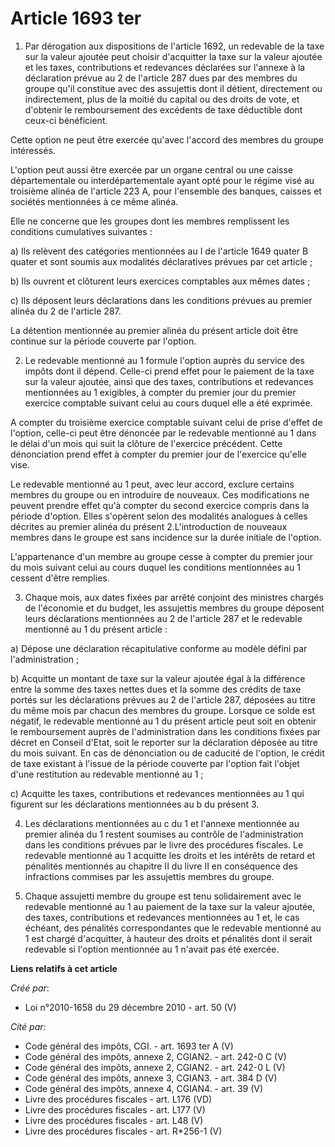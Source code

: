 # Article 1693 ter

1.  Par dérogation aux dispositions de l'article 1692, un redevable de la  taxe sur la valeur ajoutée peut choisir
d'acquitter la taxe sur la  valeur ajoutée et les taxes, contributions et redevances déclarées sur  l'annexe à la déclaration
prévue au 2 de l'article 287 dues par des  membres du groupe qu'il constitue avec des assujettis dont il détient,
directement ou indirectement, plus de la moitié du capital ou des droits  de vote, et d'obtenir le remboursement des
excédents de taxe déductible  dont ceux-ci bénéficient. 

Cette option ne peut être exercée qu'avec l'accord des membres du groupe intéressés. 

L'option peut aussi être exercée par un organe central ou une caisse  départementale ou interdépartementale ayant opté pour
le régime visé au  troisième alinéa de l'article 223 A, pour l'ensemble des banques,  caisses et sociétés mentionnées à ce
même alinéa. 

Elle ne concerne que les groupes dont les membres remplissent les conditions cumulatives suivantes : 

a) Ils relèvent des catégories mentionnées au I de l'article 1649  quater B quater et sont soumis aux modalités déclaratives
prévues par  cet article ; 

b) Ils ouvrent et clôturent leurs exercices comptables aux mêmes dates ; 

c) Ils déposent leurs déclarations dans les conditions prévues au premier alinéa du 2 de l'article 287. 

La détention mentionnée au premier alinéa du présent article doit être continue sur la période couverte par l'option. 

2. Le redevable mentionné au 1 formule l'option auprès du service des  impôts dont il dépend. Celle-ci prend effet pour le
paiement de la taxe  sur la valeur ajoutée, ainsi que des taxes, contributions et redevances  mentionnées au 1 exigibles, à
compter du premier jour du premier  exercice comptable suivant celui au cours duquel elle a été exprimée. 

A compter du troisième exercice comptable suivant celui de prise  d'effet de l'option, celle-ci peut être dénoncée par le
redevable  mentionné au 1 dans le délai d'un mois qui suit la clôture de l'exercice  précédent. Cette dénonciation prend
effet à compter du premier jour de  l'exercice qu'elle vise. 

Le redevable mentionné  au 1 peut, avec leur accord, exclure certains membres du groupe ou en  introduire de nouveaux. Ces
modifications ne peuvent prendre effet qu'à  compter du second exercice compris dans la période d'option. Elles  s'opèrent
selon des modalités analogues à celles décrites au premier  alinéa du présent 2.L'introduction de nouveaux membres dans le
groupe  est sans incidence sur la durée initiale de l'option. 

L'appartenance d'un membre au groupe cesse à compter du premier jour du  mois suivant celui au cours duquel les conditions
mentionnées au 1  cessent d'être remplies. 

3. Chaque mois, aux  dates fixées par arrêté conjoint des ministres chargés de l'économie et  du budget, les assujettis
membres du groupe déposent leurs déclarations  mentionnées au 2 de l'article 287 et le redevable mentionné au 1 du  présent
article : 

a) Dépose une déclaration récapitulative conforme au modèle défini par l'administration ; 

b) Acquitte un montant de taxe sur la valeur ajoutée égal à la  différence entre la somme des taxes nettes dues et la somme
des crédits  de taxe portés sur les déclarations prévues au 2 de l'article 287,  déposées au titre du même mois par chacun
des membres du groupe. Lorsque  ce solde est négatif, le redevable mentionné au 1 du présent article  peut soit en obtenir le
remboursement auprès de l'administration dans  les conditions fixées par décret en Conseil d'Etat, soit le reporter sur  la
déclaration déposée au titre du mois suivant. En cas de dénonciation  ou de caducité de l'option, le crédit de taxe existant
à l'issue de la  période couverte par l'option fait l'objet d'une restitution au  redevable mentionné au 1 ; 

c) Acquitte les taxes,  contributions et redevances mentionnées au 1 qui figurent sur les  déclarations mentionnées au b du
présent 3. 

4.  Les déclarations mentionnées au c du 1 et l'annexe mentionnée au premier  alinéa du 1 restent soumises au contrôle de
l'administration dans les  conditions prévues par le livre des procédures fiscales.  Le redevable mentionné au 1 acquitte les
droits et les intérêts de  retard et pénalités mentionnés au chapitre II du livre II en conséquence  des infractions commises
par les assujettis membres du groupe. 

5. Chaque assujetti membre du groupe est tenu solidairement avec le  redevable mentionné au 1 au paiement de la taxe sur la
valeur ajoutée,  des taxes, contributions et redevances mentionnées au 1 et, le cas  échéant, des pénalités correspondantes
que le redevable mentionné au 1  est chargé d'acquitter, à hauteur des droits et pénalités dont il serait  redevable si
l'option mentionnée au 1 n'avait pas été exercée.

**Liens relatifs à cet article**

_Créé par_:

  - Loi n°2010-1658 du 29 décembre 2010 - art. 50 (V)

_Cité par_:

  - Code général des impôts, CGI. - art. 1693 ter A (V)
  - Code général des impôts, annexe 2, CGIAN2. - art. 242-0 C (V)
  - Code général des impôts, annexe 2, CGIAN2. - art. 242-0 L (V)
  - Code général des impôts, annexe 3, CGIAN3. - art. 384 D (V)
  - Code général des impôts, annexe 4, CGIAN4. - art. 39 (V)
  - Livre des procédures fiscales - art. L176 (VD)
  - Livre des procédures fiscales - art. L177 (V)
  - Livre des procédures fiscales - art. L48 (V)
  - Livre des procédures fiscales - art. R*256-1 (V)

